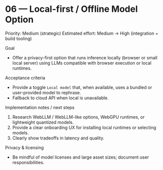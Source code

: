 # 06 — Local-first / Offline Model Option

Priority: Medium (strategic)
Estimated effort: Medium → High (integration + build tooling)

Goal
- Offer a privacy-first option that runs inference locally (browser or small local server) using LLMs compatible with browser execution or local runtimes.

Acceptance criteria
- Provide a toggle `Local model` that, when available, uses a bundled or user-provided model to rephrase.
- Fallback to cloud API when local is unavailable.

Implementation notes / next steps
1. Research WebLLM / WebLLM-like options, WebGPU runtimes, or lightweight quantized models.
2. Provide a clear onboarding UX for installing local runtimes or selecting models.
3. Clearly show tradeoffs in latency and quality.

Privacy & licensing
- Be mindful of model licenses and large asset sizes; document user responsibilities.
